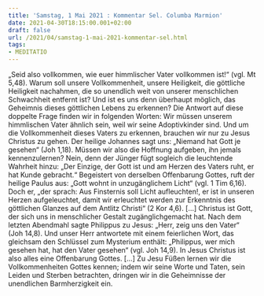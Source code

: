 ```yaml
---
title: 'Samstag, 1 Mai 2021 : Kommentar Sel. Columba Marmion'
date: 2021-04-30T18:15:00.001+02:00
draft: false
url: /2021/04/samstag-1-mai-2021-kommentar-sel.html
tags: 
- MEDITATIO
---
```


„Seid also vollkommen, wie euer himmlischer Vater vollkommen ist!“ (vgl. Mt 5,48). Warum soll unsere Vollkommenheit, unsere Heiligkeit, die göttliche Heiligkeit nachahmen, die so unendlich weit von unserer menschlichen Schwachheit entfernt ist? Und ist es uns denn überhaupt möglich, das Geheimnis dieses göttlichen Lebens zu erkennen? Die Antwort auf diese doppelte Frage finden wir in folgenden Worten: Wir müssen unserem himmlischen Vater ähnlich sein, weil wir seine Adoptivkinder sind. Und um die Vollkommenheit dieses Vaters zu erkennen, brauchen wir nur zu Jesus Christus zu gehen. Der heilige Johannes sagt uns: „Niemand hat Gott je gesehen“ (Joh 1,18). Müssen wir also die Hoffnung aufgeben, ihn jemals kennenzulernen? Nein, denn der Jünger fügt sogleich die leuchtende Wahrheit hinzu: „Der Einzige, der Gott ist und am Herzen des Vaters ruht, er hat Kunde gebracht.“ Begeistert von derselben Offenbarung Gottes, ruft der heilige Paulus aus: „Gott wohnt in unzugänglichem Licht“ (vgl. 1 Tim 6,16). Doch er, „der sprach: Aus Finsternis soll Licht aufleuchten!, er ist in unseren Herzen aufgeleuchtet, damit wir erleuchtet werden zur Erkenntnis des göttlichen Glanzes auf dem Antlitz Christi“ (2 Kor 4,6). \[…\] Christus ist Gott, der sich uns in menschlicher Gestalt zugänglichgemacht hat. Nach dem letzten Abendmahl sagte Philippus zu Jesus: „Herr, zeig uns den Vater“ (Joh 14,8). Und unser Herr antwortete mit einem feierlichen Wort, das gleichsam den Schlüssel zum Mysterium enthält: „Philippus, wer mich gesehen hat, hat den Vater gesehen“ (vgl. Joh 14,9). In Jesus Christus ist also alles eine Offenbarung Gottes. \[…\] Zu Jesu Füßen lernen wir die Vollkommenheiten Gottes kennen; indem wir seine Worte und Taten, sein Leiden und Sterben betrachten, dringen wir in die Geheimnisse der unendlichen Barmherzigkeit ein.